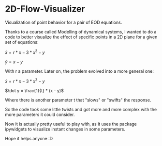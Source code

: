 # 2D-Flow-Visualizer
Visualization of point behavior for a pair of EOD equations.

Thanks to a course called Modelling of dynamical systems, I wanted to do a code to better visualize the effect of specific points in a 2D plane for a given set of equations:

$`\dot x = r*x - 3*x^{3} - y`$

$`\dot y = x - y`$

With r a parameter. Later on, the problem evolved into a more general one:

$`\dot x = r*x - 3*x^{3} - y`$

$`\dot y = \frac{1}{t} * (x - y)`$

Where there is another parameter t that "slows" or "swifts" the response.

So the code took some little twists and got more and more complex with the more parameters it could consider. 

Now it is actually pretty useful to play with, as it uses the package ipywidgets to visualize instant changes in some parameters.

Hope it helps anyone :D
